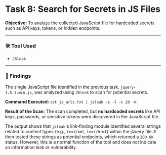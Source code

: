 # Task 8: Search for Secrets in JS Files

**Objective:** To analyze the collected JavaScript file for hardcoded secrets such as API keys, tokens, or hidden endpoints.

-----

### 🛠️ Tool Used

  - `JSleak`

-----

### 📝 Findings

The single JavaScript file identified in the previous task, `jquery-1.8.1.min.js`, was analyzed using `JSleak` to scan for potential secrets.

**Command Executed:**
`cat js_urls.txt | jsleak -s -l -c 20 -k`

**Result of the Scan:**
The scan completed, but **no hardcoded secrets** like API keys, passwords, or sensitive tokens were discovered in the JavaScript file.

The output shows that `jsleak`'s link-finding module identified several strings related to content types (e.g., `text/xml`, `text/html`) within the jQuery file. It then tested these strings as potential endpoints, which returned a `200 OK` status. However, this is a normal function of the tool and does not indicate an information leak or vulnerability.
